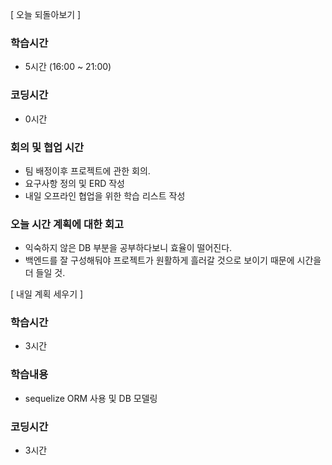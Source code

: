 [ 오늘 되돌아보기 ]

### 학습시간

- 5시간 (16:00 ~ 21:00)

### 코딩시간

- 0시간

### 회의 및 협업 시간

- 팀 배정이후 프로젝트에 관한 회의.
- 요구사항 정의 및 ERD 작성
- 내일 오프라인 협업을 위한 학습 리스트 작성

### 오늘 시간 계획에 대한 회고

- 익숙하지 않은 DB 부분을 공부하다보니 효율이 떨어진다.
- 백엔드를 잘 구성해둬야 프로젝트가 원활하게 흘러갈 것으로 보이기 때문에 시간을 더 들일 것.

[ 내일 계획 세우기 ]

### 학습시간

- 3시간

### 학습내용

- sequelize ORM 사용 및 DB 모델링

### 코딩시간

- 3시간
